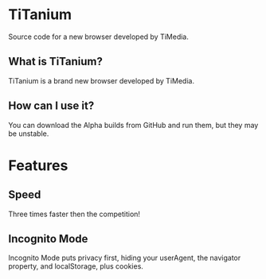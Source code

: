 # TiTanium
Source code for a new browser developed by TiMedia.

## What is TiTanium?
TiTanium is a brand new browser developed by TiMedia.

## How can I use it?
You can download the Alpha builds from GitHub and run them, but they may be unstable.

# Features

## Speed
Three times faster then the competition!

## Incognito Mode
Incognito Mode puts privacy first, hiding your userAgent, the navigator property, and localStorage, plus cookies.

